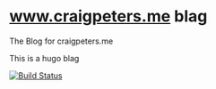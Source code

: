 # www.craigpeters.me blag
The Blog for craigpeters.me

This is a hugo blag

[![Build Status](https://plainappco.visualstudio.com/Website/_apis/build/status/craigmpeters.craigpetersme?branchName=master)](https://plainappco.visualstudio.com/Website/_build/latest?definitionId=1&branchName=master)
